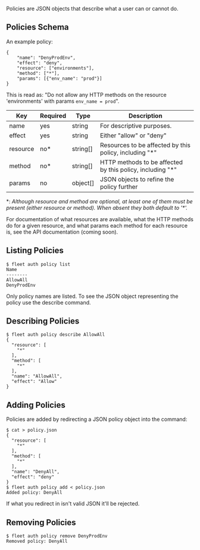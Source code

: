 Policies are JSON objects that describe what a user can or cannot do.

Policies Schema
----

An example policy:

```
{
	"name": "DenyProdEnv",
	"effect": "deny",
	"resource": ["environments"],
	"method": ["*"],
	"params": [{"env_name": "prod"}]
}
```

This is read as: "Do not allow any HTTP methods on the resource 'environments' with params `env_name = prod`".

| Key      | Required | Type     | Description                                                |
|----------|----------|----------|------------------------------------------------------------|
| name     | yes      | string   | For descriptive purposes.                                  |
| effect   | yes      | string   | Either "allow" or "deny"                                   |
| resource | no\*     | string[] | Resources to be affected by this policy, including "\*"    |
| method   | no\*     | string[] | HTTP methods to be affected by this policy, including "\*" |
| params   | no       | object[] | JSON objects to refine the policy further                 |

\*: *Although resource and method are optional, at least one of them must be present (either resource *or* method). When absent they both default to '\*'.*

For documentation of what resources are available, what the HTTP methods do for a given resource, and what params each method for each resource is, see the API documentation (coming soon).

Listing Policies
----

```
$ fleet auth policy list
Name
--------
AllowAll
DenyProdEnv
```

Only policy names are listed. To see the JSON object representing the policy use the describe command.

Describing Policies
----

```
$ fleet auth policy describe AllowAll
{
  "resource": [
    "*"
  ],
  "method": [
    "*"
  ],
  "name": "AllowAll",
  "effect": "Allow"
}
```

Adding Policies
---

Policies are added by redirecting a JSON policy object into the command:

```
$ cat > policy.json
{
  "resource": [
    "*"
  ],
  "method": [
    "*"
  ],
  "name": "DenyAll",
  "effect": "deny"
}
$ fleet auth policy add < policy.json
Added policy: DenyAll
```

If what you redirect in isn't valid JSON it'll be rejected.

Removing Policies
----

```
$ fleet auth policy remove DenyProdEnv
Removed policy: DenyAll
```
